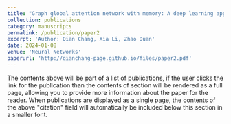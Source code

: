 ```yaml
---
title: "Graph global attention network with memory: A deep learning approach for fake news detection"
collection: publications
category: manuscripts
permalink: /publication/paper2
excerpt: 'Author: Qian Chang, Xia Li, Zhao Duan'
date: 2024-01-08
venue: 'Neural Networks'
paperurl: 'http://qianchang-page.github.io/files/paper2.pdf'
---
```


The contents above will be part of a list of publications, if the user clicks the link for the publication than the contents of section will be rendered as a full page, allowing you to provide more information about the paper for the reader. When publications are displayed as a single page, the contents of the above "citation" field will automatically be included below this section in a smaller font.